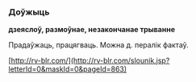 ### Доўжыць
**дзеяслоў, размоўнае, незакончанае трыванне**

Прадаўжаць, працягваць. Можна д. пералік фактаў.

<a rel="author">[http://rv-blr.com/](http://rv-blr.com/slounik.jsp?letterId=0&maskId=0&pageId=863)</a>
